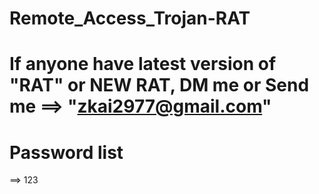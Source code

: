 # Remote_Access_Trojan-RAT
# 
#
# If anyone have latest version of "RAT" or NEW RAT, DM me or Send me  ==> "zkai2977@gmail.com" 
#
#
# Password list 

==> 123
